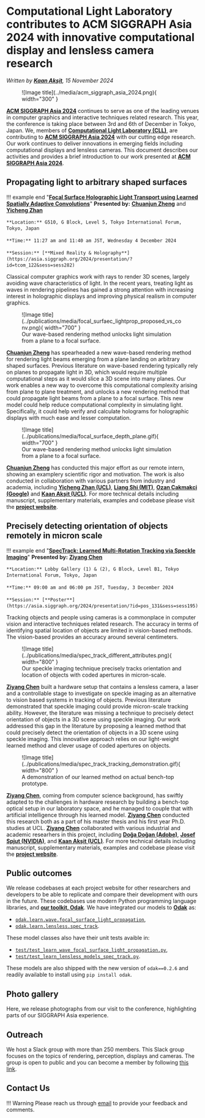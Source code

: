 # Computational Light Laboratory contributes to ACM SIGGRAPH Asia 2024 with innovative computational display and lensless camera research

_Written by [**Kaan Akşit**](https://kaanaksit.com), 15 November 2024_

<figure markdown>
  ![Image title](../media/acm_siggraph_asia_2024.png){ width="300" }
</figure>

[**ACM SIGGRAPH Asia 2024**](https://asia.siggraph.org/2024/) continues to serve as one of the leading venues in computer graphics and interactive techniques related research.
This year, the conference is taking place between 3rd and 6th of December in Tokyo, Japan.
We, members of [**Computational Light Laboratory (CLL)**](https://complightlab.com), are contributing to [**ACM SIGGRAPH Asia 2024**](https://asia.siggraph.org/2024/) with our cutting edge research.
Our work continues to deliver innovations in emerging fields including computational displays and lensless cameras.
This document describes our activities and provides a brief introduction to our work presented at [**ACM SIGGRAPH Asia 2024**](https://asia.siggraph.org/2024/).

## Propagating light to arbitrary shaped surfaces

!!! example end "[**Focal Surface Holographic Light Transport using Learned Spatially Adaptive Convolutions**](../../publications/focal_surface_light_transport)"
    **Presented by:** [**Chuanjun Zheng**](https://scholar.google.com.hk/citations?user=9Jk_LC8AAAAJ&) and [**Yicheng Zhan**](https://asia.siggraph.org/2024/presenter/?uid=49032604224391258001)

    **Location:** G510, G Block, Level 5, Tokyo International Forum, Tokyo, Japan

    **Time:** 11:27 am and 11:40 am JST, Wednesday 4 December 2024

    **Session:** [**Mixed Reality & Holography**](https://asia.siggraph.org/2024/presentation/?id=tcom_122&sess=sess282)

Classical computer graphics work with rays to render 3D scenes, largely avoiding wave characteristics of light.
In the recent years, treating light as waves in rendering pipelines has gained a strong attention with increasing interest in holographic displays and improving physical realism in computer graphics.

<figure markdown>
  ![Image title](../publications/media/focal_surfaec_lightprop_proposed_vs_conv.png){ width="700" }
  <figcaption>Our wave-based rendering method unlocks light simulation from a plane to a focal surface.</figcaption>
</figure>

[**Chuanjun Zheng**](https://scholar.google.com.hk/citations?user=9Jk_LC8AAAAJ&) has spearheaded a new wave-based rendering method for rendering light beams emerging from a plane landing on arbitrary shaped surfaces.
Previous literature on wave-based rendering typically rely on planes to propagate light in 3D, which would require multiple computational steps as it would slice a 3D scene into many planes.
Our work enables a new way to overcome this computational complexity arising from plane to plane treatment, and unlocks a new rendering method that could propagate light beams from a plane to a focal surface.
This new model could help reduce computational complexity in simulating light.
Specifically, it could help verify and calculate holograms for holographic displays with much ease and lesser computation.

<figure markdown>
  ![Image title](../publications/media/focal_surface_depth_plane.gif){ width="700" }
  <figcaption>Our wave-based rendering method unlocks light simulation from a plane to a focal surface.</figcaption>
</figure>

[**Chuanjun Zheng**](https://scholar.google.com.hk/citations?user=9Jk_LC8AAAAJ&) has conducted this major effort as our remote intern, showing an examplery scientific rigor and motivation.
The work is also conducted in collaboration with various partners from industry and academia, including [**Yicheng Zhan (UCL)**](https://scholar.google.com/citations?user=xZLjeAMAAAAJ&hl=en), [**Liang Shi (MIT)**](https://people.csail.mit.edu/liangs/), [**Ozan Cakmakci (Google)**](https://scholar.google.com/citations?user=xZLjeAMAAAAJ&hl=en) and [**Kaan Akşit (UCL)**](https://kaanaksit.com).
For more technical details including manuscript, supplementary materials, examples and codebase please visit the [**project website**](../../publications/focal_surface_light_transport).

## Precisely detecting orientation of objects remotely in micron scale

!!! example end "[**SpecTrack: Learned Multi-Rotation Tracking via Speckle Imaging**](../../publications/spec_track)"
    **Presented by:** [**Ziyang Chen**](https://ziyang.space/)

    **Location:** Lobby Gallery (1) & (2), G Block, Level B1, Tokyo International Forum, Tokyo, Japan

    **Time:** 09:00 am and 06:00 pm JST, Tuesday, 3 December 2024

    **Session:** [**Poster**](https://asia.siggraph.org/2024/presentation/?id=pos_131&sess=sess195)

Tracking objects and people using cameras is a commonplace in computer vision and interactive techniques related research.
The accuracy in terms of identifying spatial location of objects are limited in vision-based methods.
The vision-based provides an accuracy around several centimeters.


<figure markdown>
  ![Image title](../publications/media/spec_track_different_attributes.png){ width="800" }
  <figcaption>Our speckle imaging technique precisely tracks orientation and location of objects with coded apertures in micron-scale.</figcaption>
</figure>

[**Ziyang Chen**](https://ziyang.space/) built a hardware setup that contains a lensless camera, a laser and a controllable stage to investigate on speckle imaging as an alternative to vision based systems in tracking of objects.
Previous literature demonstrated that speckle imaging could provide micron-scale tracking ability.
However, the literature was missing a technique to precisely detect orientation of objects in a 3D scene using speckle imaging.
Our work addressed this gap in the literature by proposing a learned method that could precisely detect the orientation of objects in a 3D scene using speckle imaging.
This innovative approach relies on our light-weight learned method and clever usage of coded apertures on objects.

<figure markdown>
  ![Image title](../publications/media/spec_track_tracking_demonstration.gif){ width="800" }
  <figcaption>A demonstration of our learned method on actual bench-top prototype.</figcaption>
</figure>

[**Ziyang Chen**](https://ziyang.space/), coming from computer science background, has swiftly adapted to the challenges in hardware research by building a bench-top optical setup in our laboratory space, and he managed to couple that with artificial intelligence through his learned model.
[**Ziyang Chen**](https://ziyang.space) conducted this research both as a part of his master thesis and his first year Ph.D. studies at UCL.
[**Ziyang Chen**](https://ziyang.space) collaborated with various industrial and academic researhers in this project, including [**Doğa Doğan (Adobe)**](https://www.dogadogan.com/), [**Josef Spjut (NVIDIA)**](https://josef.spjut.me/), and [**Kaan Akşit (UCL)**](https://kaanaksit.com).
For more technical details including manuscript, supplementary materials, examples and codebase please visit the [**project website**](../../publications/spec_track).


## Public outcomes
We release codebases at each project website for other researchers and developers to be able to replicate and compare their development with ours in the future.
These codebases use modern Python programming language libraries, and [**our toolkit, Odak**](https://github.com/kaanaksit/odak).
We have integrated our models to [**Odak**](https://github.com/kaanaksit/odak) as:

* [`odak.learn.wave.focal_surface_light_propagation`](https://kaanaksit.com/odak/odak/learn_wave/?h=focal_sur#odak.learn.wave.models.downsample_layer.forward),
* [`odak.learn.lensless.spec_track`](https://kaanaksit.com/odak/odak/learn_lensless/?h=spec_track#odak.learn.lensless.models.spec_track).

These model classes also have their unit tests avaible in:

* [`test/test_learn_wave_focal_surface_light_propagation.py`](https://github.com/kaanaksit/odak/blob/master/test/test_learn_wave_focal_surface_light_propagation.py),
* [`test/test_learn_lensless_models_spec_track.py`](https://github.com/kaanaksit/odak/blob/master/test/test_learn_lensless_models_spec_track.py).

These models are also shipped with the new version of `odak==0.2.6` and readily available to install using `pip install odak`.

## Photo gallery
Here, we release photographs from our visit to the conference, highlighting parts of our SIGGRAPH Asia experience.


## Outreach
We host a Slack group with more than 250 members.
This Slack group focuses on the topics of rendering, perception, displays and cameras.
The group is open to public and you can become a member by following [this link](../outreach/index.md).


## Contact Us
!!! Warning
    Please reach us through [email](mailto:kaanaksit@kaanaksit.com) to provide your feedback and comments.
